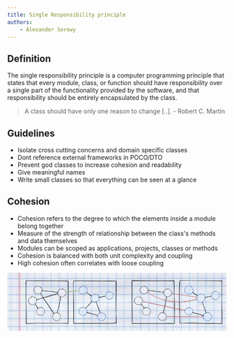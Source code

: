 ```yaml
---
title: Single Responsibility principle
authors:
    - Alexander Serowy
---
```


## Definition

The single responsibility principle is a computer programming principle that states that every module, class, or function should have responsibility over a single part of the functionality provided by the software, and that responsibility should be entirely encapsulated by the class.

> A class should have only one reason to change [..]. - Robert C. Martin

## Guidelines

- Isolate cross cutting concerns and domain specific classes​
- Dont reference external frameworks in POCO/DTO​
- Prevent god classes to increase cohesion and readability​
- Give meaningful names​
- Write small classes so that everything can be seen at a glance​

## Cohesion

- Cohesion refers to the degree to which the elements inside a module belong together​
- Measure of the strength of relationship between the class's methods and data themselves​
- Modules can be scoped as applications, projects, classes or methods​
- Cohesion is balanced with both unit complexity and coupling​
- High cohesion often correlates with loose coupling​

![Cohesion](images/cohesion.png)

